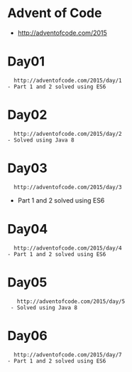 # Advent of Code

  - http://adventofcode.com/2015
  
  # Day01

      http://adventofcode.com/2015/day/1
    - Part 1 and 2 solved using ES6

  # Day02
  
      http://adventofcode.com/2015/day/2
    - Solved using Java 8

  # Day03
  
      http://adventofcode.com/2015/day/3
   - Part 1 and 2 solved using ES6
   
  # Day04
  
      http://adventofcode.com/2015/day/4
    - Part 1 and 2 solved using ES6


  # Day05
  
       http://adventofcode.com/2015/day/5
     - Solved using Java 8

  # Day06
    
      http://adventofcode.com/2015/day/7
    - Part 1 and 2 solved using ES6

